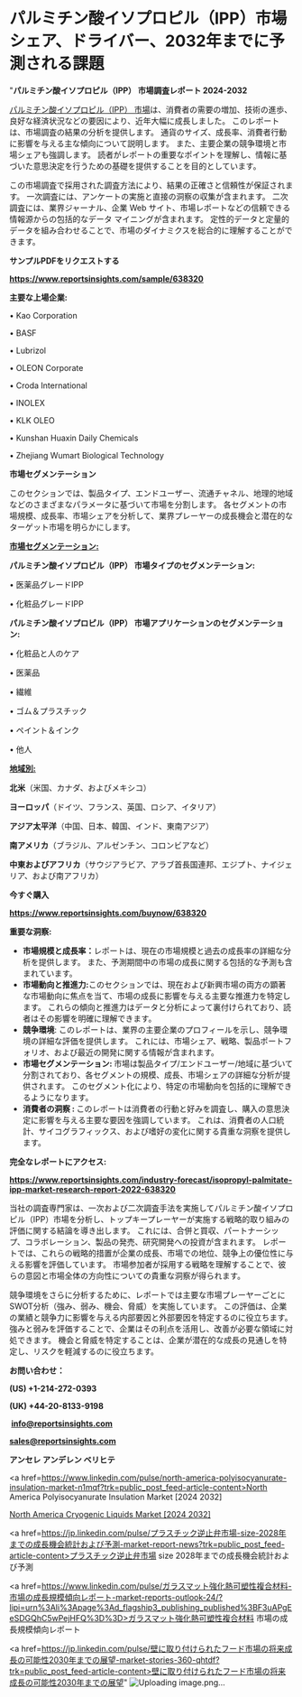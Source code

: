 # パルミチン酸イソプロピル（IPP）市場シェア、ドライバー、2032年までに予測される課題

"<strong>パルミチン酸イソプロピル（IPP） 市場調査レポート 2024-2032</strong>

<a href=https://www.reportsinsights.com/sample/638320>パルミチン酸イソプロピル（IPP） 市場</a>は、消費者の需要の増加、技術の進歩、良好な経済状況などの要因により、近年大幅に成長しました。 このレポートは、市場調査の結果の分析を提供します。 通貨のサイズ、成長率、消費者行動に影響を与える主な傾向について説明します。 また、主要企業の競争環境と市場シェアも強調します。 読者がレポートの重要なポイントを理解し、情報に基づいた意思決定を行うための基礎を提供することを目的としています。

この市場調査で採用された調査方法により、結果の正確さと信頼性が保証されます。 一次調査には、アンケートの実施と直接の洞察の収集が含まれます。 二次調査には、業界ジャーナル、企業 Web サイト、市場レポートなどの信頼できる情報源からの包括的なデータ マイニングが含まれます。 定性的データと定量的データを組み合わせることで、市場のダイナミクスを総合的に理解することができます。

<strong><b>サンプルPDFをリクエストする</b></strong>

<a href=https://www.reportsinsights.com/sample/638320><strong><u>https://www.reportsinsights.com/sample/638320</u></strong></a>

<strong>主要な上場企業:</strong>

• Kao Corporation

• BASF

• Lubrizol

• OLEON Corporate

• Croda International

• INOLEX

• KLK OLEO

• Kunshan Huaxin Daily Chemicals

• Zhejiang Wumart Biological Technology

<strong>市場セグメンテーション</strong>

このセクションでは、製品タイプ、エンドユーザー、流通チャネル、地理的地域などのさまざまなパラメータに基づいて市場を分割します。 各セグメントの市場規模、成長率、市場シェアを分析して、業界プレーヤーの成長機会と潜在的なターゲット市場を明らかにします。

<strong><u>市場セグメンテーション</u></strong><strong><u>:</u></strong>

<strong>パルミチン酸イソプロピル（IPP） 市場タイプのセグメンテーション:</strong>

• 医薬品グレードIPP

• 化粧品グレードIPP

<strong>パルミチン酸イソプロピル（IPP） 市場アプリケーションのセグメンテーション:</strong>

• 化粧品と人のケア

• 医薬品

• 繊維

• ゴム＆プラスチック

• ペイント＆インク

• 他人

<strong><u>地域別</u></strong><strong><u>:</u></strong>

<strong>北米</strong>（米国、カナダ、およびメキシコ）

<strong>ヨーロッパ</strong>（ドイツ、フランス、英国、ロシア、イタリア）

<strong>アジア太平洋</strong>（中国、日本、韓国、インド、東南アジア）

<strong>南アメリカ</strong>（ブラジル、アルゼンチン、コロンビアなど）

<strong>中東およびアフリカ</strong>（サウジアラビア、アラブ首長国連邦、エジプト、ナイジェリア、および南アフリカ）

<strong>今すぐ購入</strong>

<a href=https://www.reportsinsights.com/buynow/638320><strong><u>https://www.reportsinsights.com/buynow/638320</u></strong></a>

<strong>重要な洞察:</strong>
<ul>
  <li><strong>市場規模と成長率：</strong>レポートは、現在の市場規模と過去の成長率の詳細な分析を提供します。 また、予測期間中の市場の成長に関する包括的な予測も含まれています。</li>
  <li><strong>市場動向と推進力:</strong>このセクションでは、現在および新興市場の両方の顕著な市場動向に焦点を当て、市場の成長に影響を与える主要な推進力を特定します。 これらの傾向と推進力はデータと分析によって裏付けられており、読者はその影響を明確に理解できます。</li>
  <li><strong>競争環境</strong>: このレポートは、業界の主要企業のプロフィールを示し、競争環境の詳細な評価を提供します。 これには、市場シェア、戦略、製品ポートフォリオ、および最近の開発に関する情報が含まれます。</li>
  <li><strong>市場セグメンテーション: </strong>市場は製品タイプ/エンドユーザー/地域に基づいて分割されており、各セグメントの規模、成長、市場シェアの詳細な分析が提供されます。 このセグメント化により、特定の市場動向を包括的に理解できるようになります。</li>
  <li><strong>消費者の洞察 : </strong>このレポートは消費者の行動と好みを調査し、購入の意思決定に影響を与える主要な要因を強調しています。 これは、消費者の人口統計、サイコグラフィックス、および嗜好の変化に関する貴重な洞察を提供します。</li>
</ul>
<strong>完全なレポートにアクセス:</strong>

<a href=https://www.reportsinsights.com/industry-forecast/isopropyl-palmitate-ipp-market-research-report-2022-638320><strong><u><b>https://www.reportsinsights.com/industry-forecast/isopropyl-palmitate-ipp-market-research-report-2022-638320</b></u></strong></a>

当社の調査専門家は、一次および二次調査手法を実施してパルミチン酸イソプロピル（IPP）市場を分析し、トップキープレーヤーが実施する戦略的取り組みの評価に関する結論を導き出します。 これには、合併と買収、パートナーシップ、コラボレーション、製品の発売、研究開発への投資が含まれます。 レポートでは、これらの戦略的措置が企業の成長、市場での地位、競争上の優位性に与える影響を評価しています。 市場参加者が採用する戦略を理解することで、彼らの意図と市場全体の方向性についての貴重な洞察が得られます。

競争環境をさらに分析するために、レポートでは主要な市場プレーヤーごとにSWOT分析（強み、弱み、機会、脅威）を実施しています。 この評価は、企業の業績と競争力に影響を与える内部要因と外部要因を特定するのに役立ちます。 強みと弱みを評価することで、企業はその利点を活用し、改善が必要な領域に対処できます。 機会と脅威を特定することは、企業が潜在的な成長の見通しを特定し、リスクを軽減するのに役立ちます。

<strong>お問い合わせ：</strong>

<strong>(US) +1-214-272-0393</strong>

<strong>(UK) +44-20-8133-9198</strong>

<strong> </strong><a href=info@reportsinsights.com><strong><u>info@reportsinsights.com</u></strong></a>

<a href=sales@reportsinsights.com><strong><u>sales@reportsinsights.com</u></strong></a>

<strong>アンセレ アンデレン ベリヒテ</strong>

<a href=https://www.linkedin.com/pulse/north-america-polyisocyanurate-insulation-market-n1mqf?trk=public_post_feed-article-content>North America Polyisocyanurate Insulation Market [2024 2032]</a>

<a href=https://www.linkedin.com/pulse/north-america-cryogenic-liquids-market-growth-focused-f6wdf/>North America Cryogenic Liquids Market [2024 2032]</a>

<a href=https://jp.linkedin.com/pulse/プラスチック逆止弁市場-size-2028年までの成長機会統計および予測-market-report-news?trk=public_post_feed-article-content>プラスチック逆止弁市場 size 2028年までの成長機会統計および予測</a>

<a href=https://www.linkedin.com/pulse/ガラスマット強化熱可塑性複合材料-市場の成長規模傾向レポート-market-reports-outlook-24/?lipi=urn%3Ali%3Apage%3Ad_flagship3_publishing_published%3BF3uAPgEeSDGQhC5wPejHFQ%3D%3D>ガラスマット強化熱可塑性複合材料 市場の成長規模傾向レポート</a>

<a href=https://jp.linkedin.com/pulse/壁に取り付けられたフード市場の将来成長の可能性2030年までの展望-market-stories-360-qhtdf?trk=public_post_feed-article-content>壁に取り付けられたフード市場の将来成長の可能性2030年までの展望</a>"
![Uploading image.png…]()
